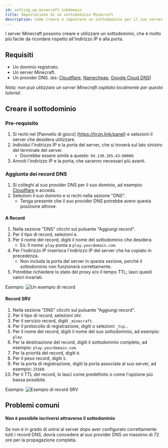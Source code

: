 ```yaml
---
id: setting_up_minecraft_subdomain
title: Impostazione di un sottodominio Minecraft
description: Come creare e impostare un sottodominio per il suo server Minecraft.
---
```


I server Minecraft possono creare e utilizzare un sottodominio, che è molto più facile da ricordare rispetto all'indirizzo IP e alla porta.

## Requisiti
- Un dominio registrato.
- Un server Minecraft.
- Un provider DNS. (es: [Cloudflare](https://www.cloudflare.com), [Namecheap](https://www.namecheap.com), [Google Cloud DNS](https://cloud.google.com/dns/))

*Nota: non può utilizzare un server Minecraft ospitato localmente per questo tutorial.*

## Creare il sottodominio

### Pre-requisito
1. Si rechi nel [Pannello di gioco] (https://hrzn.link/panel) e selezioni il server che desidera utilizzare.
2. Individui l'indirizzo IP e la porta del server, che si troverà sul lato sinistro del terminale del server.
    - Dovrebbe essere simile a questo: `94.130.165.43:00000`.
3. Annoti l'indirizzo IP e la porta, che saranno necessari più avanti.

### Aggiunta dei record DNS
1. Si colleghi al suo provider DNS per il suo dominio, ad esempio: [Cloudflare](https://www.cloudflare.com) e acceda.
2. Selezioni il suo dominio e si rechi nella sezione "DNS".
    - Tenga presente che il suo provider DNS potrebbe avere questa posizione altrove.

#### A Record
1. Nella sezione "DNS" clicchi sul pulsante "Aggiungi record".
2. Per il tipo di record, selezioni `A`.
3. Per il nome del record, digiti il nome del sottodominio che desidera.
    - Es: Il nome: `play` punta a `play.yourdomain.com`.
4. Per l'indirizzo IP inserisca l'indirizzo IP del server che ha copiato in precedenza.
    - Non includa la porta del server in questa sezione, perché il sottodominio non funzionerà correttamente.
7. Potrebbe richiedere lo stato del proxy e/o il tempo TTL; lasci questi valori invariati.

Esempio:
![Un esempio di record](https://archive.horizonnetworks.uk/Resources/Documentation/Minecraft%20Subdomain/A_record.png)

#### Record SRV
1. Nella sezione "DNS" clicchi sul pulsante "Aggiungi record".
2. Per il tipo di record, selezioni `SRV`.
3. Per il servizio record, digiti `_minecraft`.
4. Per il protocollo di registrazione, digiti o selezioni `_tcp.`.
5. Per il nome del record, digiti il nome del suo sottodominio, ad esempio: `play`.
6. Per la destinazione del record, digiti il sottodominio completo, ad esempio: `play.yourdomain.com`.
7. Per la priorità del record, digiti `0`.
8. Per il peso record, digiti `5`.
9. Per la porta di registrazione, digiti la porta associata al suo server, ad esempio: `25560`.
10. Per il TTL del record, lo lasci come predefinito o come l'opzione più bassa possibile.

Esempio:
![Esempio di record SRV](https://archive.horizonnetworks.uk/Resources/Documentation/Minecraft%20Subdomain/SRV_record.png)

## Problemi comuni
#### Non è possibile iscriversi attraverso il sottodominio
Se non è in grado di unirsi al server dopo aver configurato correttamente tutti i record DNS, dovrà concedere al suo provider DNS un massimo di 72 ore per la propagazione completa.